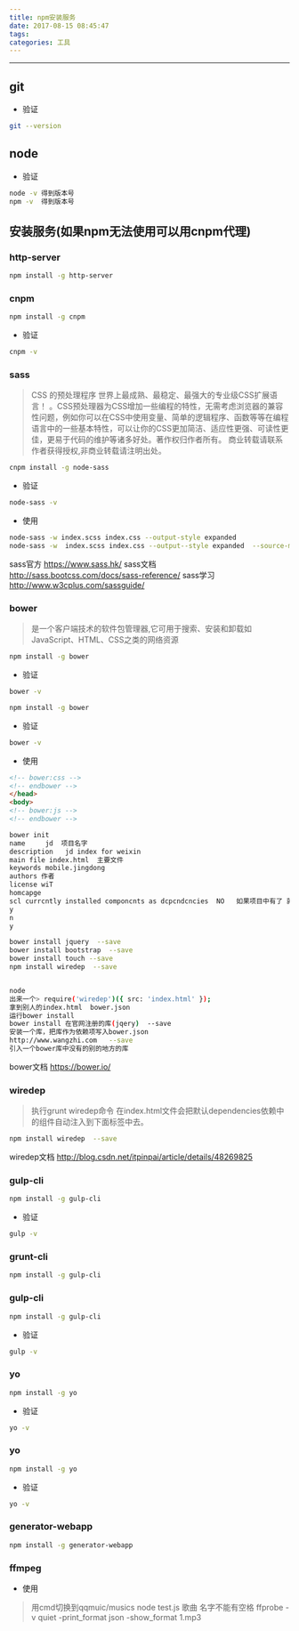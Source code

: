 ```yaml
---
title: npm安装服务
date: 2017-08-15 08:45:47
tags:
categories: 工具
---
```

------

<!-- more -->
## git

* 验证
```bash
git --version
```

## node

* 验证
```bash
node -v 得到版本号
npm -v  得到版本号
```

## 安装服务(如果npm无法使用可以用cnpm代理)

### http-server
```bash
npm install -g http-server
```

### cnpm
```bash
npm install -g cnpm
```
* 验证
```bash
cnpm -v
```
### sass
> CSS 的预处理程序 世界上最成熟、最稳定、最强大的专业级CSS扩展语言！
> 。CSS预处理器为CSS增加一些编程的特性，无需考虑浏览器的兼容性问题，例如你可以在CSS中使用变量、简单的逻辑程序、函数等等在编程语言中的一些基本特性，可以让你的CSS更加简洁、适应性更强、可读性更佳，更易于代码的维护等诸多好处。著作权归作者所有。
商业转载请联系作者获得授权,非商业转载请注明出处。

```bash
cnpm install -g node-sass
```
* 验证
```bash
node-sass -v
```
* 使用
```bash
node-sass -w index.scss index.css --output-style expanded
node-sass -w  index.scss index.css --output--style expanded  --source-map  map  //最后的map是自定义的文件
```
sass官方 https://www.sass.hk/
sass文档 http://sass.bootcss.com/docs/sass-reference/
sass学习 http://www.w3cplus.com/sassguide/

### bower

> 是一个客户端技术的软件包管理器,它可用于搜索、安装和卸载如JavaScript、HTML、CSS之类的网络资源


```bash
npm install -g bower
```
* 验证
```bash
bower -v
```

```bash
npm install -g bower
```
* 验证
```bash
bower -v
```
* 使用
```html
<!-- bower:css -->
<!-- endbower -->
</head>
<body>
<!-- bower:js -->
<!-- endbower -->
```

```bash
bower init
name     jd  项目名字
description   jd index for weixin
main file index.html  主要文件
keywords mobile.jingdong
authors 作者
license wiT
homcapge
scl currcntly installed componcnts as dcpcndcncies  NO   如果项目中有了 就yes
y
n
y

bower install jquery  --save
bower install bootstrap  --save
bower install touch --save
npm install wiredep  --save


node
出来一个> require('wiredep')({ src: 'index.html' });
拿到别人的index.html  bower.json
运行bower install
bower install 在官网注册的库(jqery)  --save
安装一个库，把库作为依赖项写入bower.json
http://www.wangzhi.com   --save
引入一个bower库中没有的别的地方的库
```
bower文档 https://bower.io/

### wiredep

> 执行grunt wiredep命令 在index.html文件会把默认dependencies依赖中的组件自动注入到下面标签中去。

```bash
npm install wiredep  --save
```

wiredep文档 http://blog.csdn.net/itpinpai/article/details/48269825

### gulp-cli
```bash
npm install -g gulp-cli
```
* 验证
```bash
gulp -v
```

### grunt-cli
```bash
npm install -g gulp-cli
```

### gulp-cli
```bash
npm install -g gulp-cli
```
* 验证
```bash
gulp -v
```

### yo
```bash
npm install -g yo
```
* 验证
```bash
yo -v
```

### yo
```bash
npm install -g yo
```
* 验证
```bash
yo -v
```

### generator-webapp
```bash
npm install -g generator-webapp
```

### ffmpeg

* 使用
> 用cmd切换到qqmuic/musics
> node test.js
> 歌曲 名字不能有空格
> ffprobe -v quiet -print_format json -show_format 1.mp3
